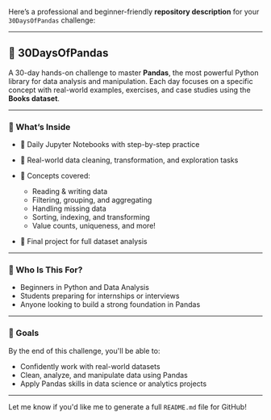 Here’s a professional and beginner-friendly **repository description** for your `30DaysOfPandas` challenge:

---

## 🐼 30DaysOfPandas

A 30-day hands-on challenge to master **Pandas**, the most powerful Python library for data analysis and manipulation.
Each day focuses on a specific concept with real-world examples, exercises, and case studies using the **Books dataset**.

---

### 📌 What’s Inside

* 🔹 Daily Jupyter Notebooks with step-by-step practice
* 🔹 Real-world data cleaning, transformation, and exploration tasks
* 🔹 Concepts covered:

  * Reading & writing data
  * Filtering, grouping, and aggregating
  * Handling missing data
  * Sorting, indexing, and transforming
  * Value counts, uniqueness, and more!
* 🔹 Final project for full dataset analysis

---

### 🎯 Who Is This For?

* Beginners in Python and Data Analysis
* Students preparing for internships or interviews
* Anyone looking to build a strong foundation in Pandas

---

### 🚀 Goals

By the end of this challenge, you'll be able to:

* Confidently work with real-world datasets
* Clean, analyze, and manipulate data using Pandas
* Apply Pandas skills in data science or analytics projects

---

Let me know if you'd like me to generate a full `README.md` file for GitHub!
